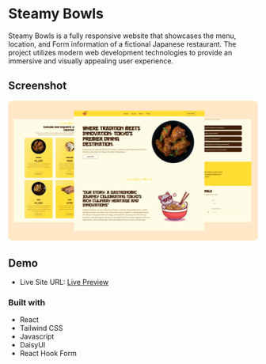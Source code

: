 # Steamy Bowls

Steamy Bowls is a fully responsive website that showcases the menu, location, and Form information of a fictional Japanese restaurant. The project utilizes modern web development technologies to provide an immersive and visually appealing user experience.

## Screenshot
<img src="./src/assets/website-screenshot.png" />

## Demo

- Live Site URL: [Live Preview](https://steamy-bowls.netlify.app/)

### Built with

- React
- Tailwind CSS
- Javascript
- DaisyUI
- React Hook Form

